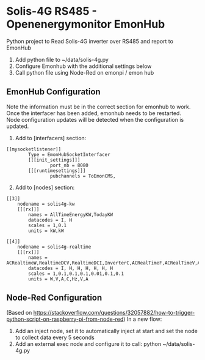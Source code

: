 # Solis-4G RS485 - Openenergymonitor EmonHub
Python project to Read Solis-4G inverter over RS485 and report to EmonHub 

1. Add python file to ~/data/solis-4g.py
2. Configure Emonhub with the additional settings below
3. Call python file using Node-Red on emonpi / emon hub


## EmonHub Configuration
Note the information must be in the correct section for emonhub to work.
Once the interfacer has been added, emonhub needs to be restarted.  
Node configuration updates will be detected when the configuration is updated.

1. Add to [interfacers] section:

```
[[mysocketlistener]]
        Type = EmonHubSocketInterfacer
        [[[init_settings]]]
                port_nb = 8080
        [[[runtimesettings]]]
                pubchannels = ToEmonCMS,
```
                

2. Add to [nodes] section:

```
[[3]]
    nodename = solis4g-kw
    [[[rx]]]
        names = AllTimeEnergyKW,TodayKW
        datacodes = I, H
        scales = 1,0.1
        units = kW,kW

[[4]]
    nodename = solis4g-realtime
    [[[rx]]]
        names = ACRealtimeW,RealtimeDCV,RealtimeDCI,InverterC,ACRealTimeF,ACRealTimeV,ACRealTimeI
        datacodes = I, H, H, H, H, H, H
        scales = 1,0.1,0.1,0.1,0.01,0.1,0.1
        units = W,V,A,C,Hz,V,A
```
        
## Node-Red Configuration
(Based on https://stackoverflow.com/questions/32057882/how-to-trigger-python-script-on-raspberry-pi-from-node-red)
In a new flow:
1. Add an inject node, set it to automatically inject at start and set the node to collect data every 5 seconds
2. Add an external exec node and configure it to call:
   python ~/data/solis-4g.py

